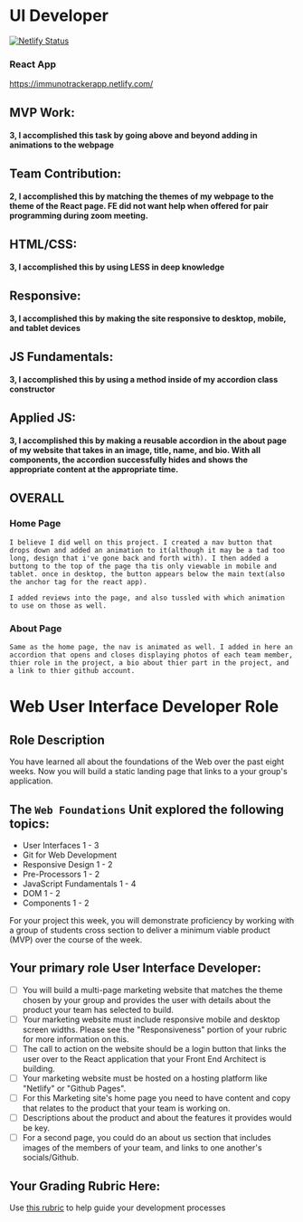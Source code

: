 # UI Developer

[![Netlify Status](https://api.netlify.com/api/v1/badges/1ecc0f8d-e073-4684-b65b-ab8260557741/deploy-status)](https://app.netlify.com/sites/immunot/deploys)


### React App
https://immunotrackerapp.netlify.com/

## MVP Work:
  ####  3, I accomplished this task by going above and beyond adding in animations to the webpage

## Team Contribution:
  ####  2, I accomplished this by matching the themes of my webpage to the theme of the React page. FE did not want help when offered for pair programming during zoom meeting.

## HTML/CSS:
  ####  3, I accomplished this by using LESS in deep knowledge

## Responsive:
  ####  3, I accomplished this by making the site responsive to desktop, mobile, and tablet devices

## JS Fundamentals:
  ####  3, I accomplished this by using a method inside of my accordion class constructor

## Applied JS:
  ####  3, I accomplished this by making a reusable accordion in the about page of my website that takes in an image, title, name, and      bio. With all components, the accordion successfully hides and shows the appropriate content at the appropriate time.

## OVERALL

  ### Home Page

    I believe I did well on this project. I created a nav button that drops down and added an animation to it(although it may be a tad too long, design that i've gone back and forth with). I then added a buttong to the top of the page tha tis only viewable in mobile and tablet. once in desktop, the button appears below the main text(also the anchor tag for the react app).

    I added reviews into the page, and also tussled with which animation to use on those as well. 

  ### About Page

    Same as the home page, the nav is animated as well. I added in here an accordion that opens and closes displaying photos of each team member, thier role in the project, a bio about thier part in the project, and a link to thier github account.

# Web User Interface Developer Role


## **Role Description**

You have learned all about the foundations of the Web over the past eight weeks. Now you will build a static landing page that links to a your group's application.

## **The `Web Foundations` Unit explored the following topics:**

- User Interfaces 1 - 3
- Git for Web Development
- Responsive Design 1 - 2
- Pre-Processors 1 - 2
- JavaScript Fundamentals 1 - 4
- DOM 1 - 2
- Components 1 - 2

For your project this week, you will demonstrate proficiency by working with a group of students cross section to deliver a minimum viable product (MVP) over the course of the week.

## **Your primary role User Interface Developer:**

- [ ]  You will build a multi-page marketing website that matches the theme chosen by your group and provides the user with details about the product your team has selected to build.
- [ ]  Your marketing website must include responsive mobile and desktop screen widths. Please see the "Responsiveness" portion of your rubric for more information on this.
- [ ]  The call to action on the website should be a login button that links the user over to the React application that your Front End Architect is building.
- [ ]  Your marketing website must be hosted on a hosting platform like "Netlify" or "Github Pages".
- [ ]  For this Marketing site's home page you need to have content and copy that relates to the product that your team is working on.
- [ ]  Descriptions about the product and about the features it provides would be key.
- [ ]  For a second page, you could do an about us section that includes images of the members of your team, and links to one another's socials/Github.

## Your Grading Rubric Here:

Use [this rubric](https://docs.google.com/spreadsheets/d/1BbdmSMUdzURMo0wcsr4XSKvegDgB28WkK2wnjmORzDo/edit?usp=sharing) to help guide your development processes
